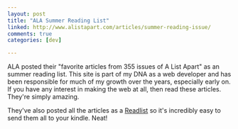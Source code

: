 ```yaml
---
layout: post
title: "ALA Summer Reading List"
linked: http://www.alistapart.com/articles/summer-reading-issue/
comments: true
categories: [dev]

---
```

ALA posted their "favorite articles from 355 issues of A List Apart" as an summer reading list. This site is part of my DNA as a web developer and has been responsible for much of my growth over the years, especially early on. If you have any interest in making the web at all, then read these articles. They're simply amazing.

They've also posted all the articles as a [Readlist](http://readlists.com/cc0d2783/) so it's incredibly easy to send them all to your kindle. Neat!
